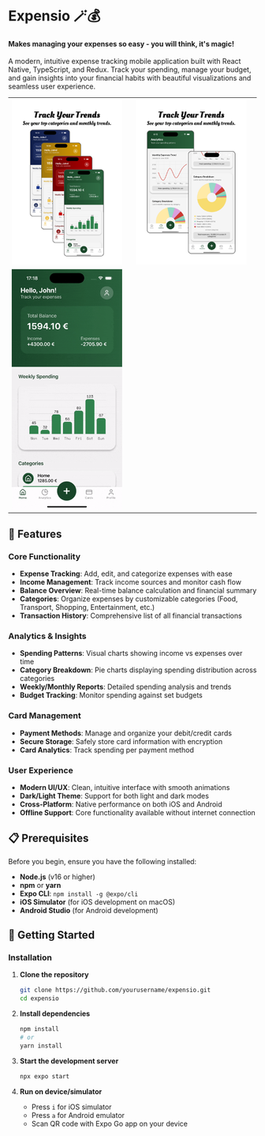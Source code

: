 # Expensio 🪄💰

#### Makes managing your expenses so easy - you will think, it's magic!

A modern, intuitive expense tracking mobile application built with React Native, TypeScript, and Redux. Track your spending, manage your budget, and gain insights into your financial habits with beautiful visualizations and seamless user experience.

<table>
<tr>
<td><img src="./assets/app-showcase/myappTheme.png" alt="myappTheme" width="300"/><td>
<td><img src="./assets/app-showcase/myappAnalytics.png" alt="myappAnalytics" width="300"/><td>
</tr>
<tr>
<td><img src="./assets/app-showcase/myapp1.gif" alt="myapp1" width="300"/><td>
</tr>
</table>

## 🚀 Features

### Core Functionality

- **Expense Tracking**: Add, edit, and categorize expenses with ease
- **Income Management**: Track income sources and monitor cash flow
- **Balance Overview**: Real-time balance calculation and financial summary
- **Categories**: Organize expenses by customizable categories (Food, Transport, Shopping, Entertainment, etc.)
- **Transaction History**: Comprehensive list of all financial transactions

### Analytics & Insights

- **Spending Patterns**: Visual charts showing income vs expenses over time
- **Category Breakdown**: Pie charts displaying spending distribution across categories
- **Weekly/Monthly Reports**: Detailed spending analysis and trends
- **Budget Tracking**: Monitor spending against set budgets

### Card Management

- **Payment Methods**: Manage and organize your debit/credit cards
- **Secure Storage**: Safely store card information with encryption
- **Card Analytics**: Track spending per payment method

### User Experience

- **Modern UI/UX**: Clean, intuitive interface with smooth animations
- **Dark/Light Theme**: Support for both light and dark modes
- **Cross-Platform**: Native performance on both iOS and Android
- **Offline Support**: Core functionality available without internet connection

## 📋 Prerequisites

Before you begin, ensure you have the following installed:

- **Node.js** (v16 or higher)
- **npm** or **yarn**
- **Expo CLI**: `npm install -g @expo/cli`
- **iOS Simulator** (for iOS development on macOS)
- **Android Studio** (for Android development)

## 🚀 Getting Started

### Installation

1. **Clone the repository**

   ```bash
   git clone https://github.com/yourusername/expensio.git
   cd expensio
   ```

2. **Install dependencies**

   ```bash
   npm install
   # or
   yarn install
   ```

3. **Start the development server**

   ```bash
   npx expo start
   ```

4. **Run on device/simulator**
   - Press `i` for iOS simulator
   - Press `a` for Android emulator
   - Scan QR code with Expo Go app on your device

